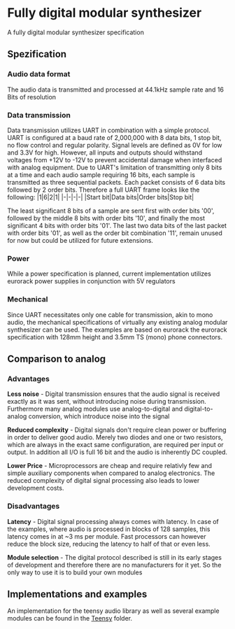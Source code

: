 # Fully digital modular synthesizer
A fully digital modular synthesizer specification

## Spezification

### Audio data format
The audio data is transmitted and processed at 44.1kHz sample rate and 16 Bits of resolution

### Data transmission
Data transmission utilizes UART in combination with a simple protocol.
UART is configured at a baud rate of 2,000,000 with 8 data bits, 1 stop bit, no flow control and regular polarity. Signal levels are defined as 0V for low and 3.3V for high. However, all inputs and outputs should withstand voltages from +12V to -12V to prevent accidental damage when interfaced with analog equipment.
Due to UART's limitation of transmitting only 8 bits at a time and each audio sample requiring 16 bits, each sample is transmitted as three sequential packets. Each packet consists of 6 data bits followed by 2 order bits. Therefore a full UART frame looks like the following:
|1|6|2|1|
|-|-|-|-|
|Start bit|Data bits|Order bits|Stop bit|

The least significant 8 bits of a sample are sent first with order bits '00', followed by the middle 8 bits with order bits '10', and finally the most significant 4 bits with order bits '01'. The last two data bits of the last packet with order bits '01', as well as the order bit combination '11', remain unused for now but could be utilized for future extensions.

### Power
While a power specification is planned, current implementation utilizes eurorack power supplies in conjunction with 5V regulators

### Mechanical
Since UART necessitates only one cable for transmission, akin to mono audio, the mechanical specifications of virtually any existing analog modular synthesizer can be used. The examples are based on eurorack the eurorack specification with 128mm height and 3.5mm TS (mono) phone connectors.

## Comparison to analog

### Advantages
**Less noise** - Digital transmission ensures that the audio signal is received exactly as it was sent, without introducing noise during transmission. Furthermore many analog modules use analog-to-digital and digital-to-analog conversion, which introduce noise into the signal

**Reduced complexity** - Digital signals don't require clean power or buffering in order to deliver good audio. Merely two diodes and one or two resistors, which are always in the exact same configuration, are required per input or output. In addition all I/O is full 16 bit and the audio is inherently DC coupled.

**Lower Price** - Microprocessors are cheap and require relativly few and simple auxiliary components when compared to analog electronics. The reduced complexity of digital signal processing also leads to lower development costs.

### Disadvantages
**Latency** - Digital signal processing always comes with latency. In case of the examples, where audio is processed in blocks of 128 samples, this latency comes in at ~3 ms per module. Fast processors can however reduce the block size, reducing the latency to half of that or even less.

**Module selection** - The digital protocol described is still in its early stages of development and therefore there are no manufacturers for it yet. So the only way to use it is to build your own modules

## Implementations and examples
An implementation for the teensy audio library as well as several example modules can be found in the [Teensy](https://github.com/Fora888/fully-digital-modular-hardware-synthesizer/tree/main/Teensy) folder.
